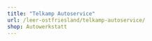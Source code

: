 ```yaml
---
title: "Telkamp Autoservice"
url: /leer-ostfriesland/telkamp-autoservice/
shop: Autowerkstatt
---
```

